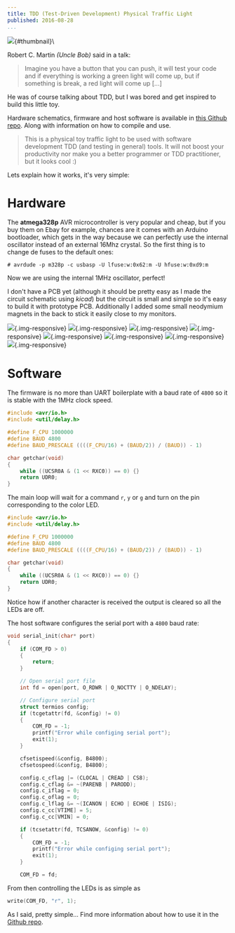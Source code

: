 ```yaml
---
title: TDD (Test-Driven Development) Physical Traffic Light
published: 2016-08-28
...
```


![](/img/tddlight/thumbnail.jpg){#thumbnail}\

Robert C. Martin *(Uncle Bob)* said in a talk:

> Imagine you have a button that you can push, it will test your code and if
> everything is working a green light will come up, but if something is break, a
> red light will come up [...]

He was of course talking about TDD, but I was bored and get inspired to build
this little toy.

Hardware schematics, firmware and host software is available in [this Github
repo](https://github.com/alx741/tdd_traffic-light). Along with information on
how to compile and use.

> This is a physical toy traffic light to be used with software development TDD
> (and testing in general) tools. It will not boost your productivity nor make
> you a better programmer or TDD practitioner, but it looks cool :)

Lets explain how it works, it's very simple:
<!--more-->

# Hardware

The **atmega328p** AVR microcontroller is very popular and cheap, but if you buy
them on Ebay for example, chances are it comes with an Arduino bootloader, which
gets in the way because we can perfectly use the internal oscillator instead of
an external 16Mhz crystal. So the first thing is to change de fuses to the
default ones:

```shell
# avrdude -p m328p -c usbasp -U lfuse:w:0x62:m -U hfuse:w:0xd9:m
```

Now we are using the internal 1MHz oscillator, perfect!

I don't have a PCB yet (although it should be pretty easy as I made the circuit
schematic using *kicad*) but the circuit is small and simple so it's easy to
build it with prototype PCB. Additionally I added some small neodymium magnets
in the back to stick it easily close to my monitors.

![](/img/tddlight/img1.jpg){.img-responsive}
![](/img/tddlight/img2.jpg){.img-responsive}
![](/img/tddlight/img3.jpg){.img-responsive}
![](/img/tddlight/img4.jpg){.img-responsive}
![](/img/tddlight/img5.jpg){.img-responsive}
![](/img/tddlight/img6.jpg){.img-responsive}
![](/img/tddlight/img7.jpg){.img-responsive}
![](/img/tddlight/img8.jpg){.img-responsive}


# Software

The firmware is no more than UART boilerplate with a baud rate of `4800` so it
is stable with the 1MHz clock speed.

``` C
#include <avr/io.h>
#include <util/delay.h>

#define F_CPU 1000000
#define BAUD 4800
#define BAUD_PRESCALE ((((F_CPU/16) + (BAUD/2)) / (BAUD)) - 1)

char getchar(void)
{
    while ((UCSR0A & (1 << RXC0)) == 0) {}
    return UDR0;
}
```

The main loop will wait for a command `r`, `y` or `g` and turn on the pin
corresponding to the color LED.

``` C
#include <avr/io.h>
#include <util/delay.h>

#define F_CPU 1000000
#define BAUD 4800
#define BAUD_PRESCALE ((((F_CPU/16) + (BAUD/2)) / (BAUD)) - 1)

char getchar(void)
{
    while ((UCSR0A & (1 << RXC0)) == 0) {}
    return UDR0;
}
```

Notice how if another character is received the output is cleared so all the
LEDs are off.

The host software configures the serial port with a `4800` baud rate:

``` C
void serial_init(char* port)
{
    if (COM_FD > 0)
    {
        return;
    }

    // Open serial port file
    int fd = open(port, O_RDWR | O_NOCTTY | O_NDELAY);

    // Configure serial port
    struct termios config;
    if (tcgetattr(fd, &config) != 0)
    {
        COM_FD = -1;
        printf("Error while configing serial port");
        exit(1);
    }

    cfsetispeed(&config, B4800);
    cfsetospeed(&config, B4800);

    config.c_cflag |= (CLOCAL | CREAD | CS8);
    config.c_cflag &= ~(PARENB | PARODD);
    config.c_iflag = 0;
    config.c_oflag = 0;
    config.c_lflag &= ~(ICANON | ECHO | ECHOE | ISIG);
    config.c_cc[VTIME] = 5;
    config.c_cc[VMIN] = 0;

    if (tcsetattr(fd, TCSANOW, &config) != 0)
    {
        COM_FD = -1;
        printf("Error while configing serial port");
        exit(1);
    }

    COM_FD = fd;

```

From then controlling the LEDs is as simple as

``` C
write(COM_FD, "r", 1);
```

As I said, pretty simple... Find more information about how to use it in the
[Github repo](https://github.com/alx741/tdd_traffic-light).
